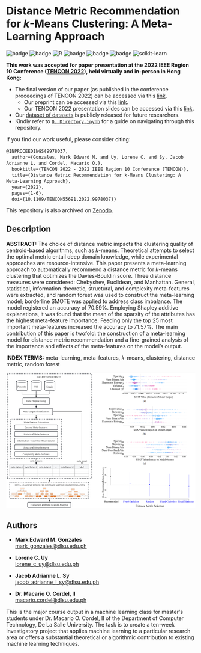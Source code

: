 # Distance Metric Recommendation for $k$-Means Clustering: A Meta-Learning Approach

![badge][badge-jupyter]
![badge][badge-python]
![R](https://img.shields.io/badge/r-%23276DC3.svg?style=flat&logo=r&logoColor=white)
![badge][badge-pandas]
![badge][badge-numpy]
![badge][badge-scipy]
![scikit-learn](https://img.shields.io/badge/scikit--learn-%23F7931E.svg?style=flat&logo=scikit-learn&logoColor=white)

**This work was accepted for paper presentation at the 2022 IEEE Region 10 Conference ([TENCON 2022](https://www.ieeer10.org/wp-content/uploads/2021/03/2022-TENCON-Hong-Kong-Section-updated2.pdf)), held virtually and in-person in Hong Kong:**

- The final version of our paper (as published in the conference proceedings of TENCON 2022) can be accessed via this [link](https://ieeexplore.ieee.org/abstract/document/9978037).
  - Our preprint can be accessed via this [link](https://github.com/memgonzales/meta-learning-clustering/blob/master/Distance%20Metric%20Recommendation%20for%20k-Means%20Clustering%20A%20Meta-Learning%20Approach.pdf).
  - Our TENCON 2022 presentation slides can be accessed via this [link](https://github.com/memgonzales/meta-learning-clustering/blob/master/Presentation%20Slides.pdf).
- Our [dataset of datasets](https://github.com/memgonzales/meta-learning-clustering/tree/master/dataset_of_datasets) is publicly released for future researchers. 
- Kindly refer to [`0. Directory.ipynb`](https://github.com/memgonzales/meta-learning-clustering/blob/master/0.%20Directory.ipynb) for a guide on navigating through this repository.

If you find our work useful, please consider citing:
```
@INPROCEEDINGS{9978037,
  author={Gonzales, Mark Edward M. and Uy, Lorene C. and Sy, Jacob Adrianne L. and Cordel, Macario O.},
  booktitle={TENCON 2022 - 2022 IEEE Region 10 Conference (TENCON)}, 
  title={Distance Metric Recommendation for k-Means Clustering: A Meta-Learning Approach}, 
  year={2022},
  pages={1-6},
  doi={10.1109/TENCON55691.2022.9978037}}
```

This repository is also archived on [Zenodo](https://doi.org/10.5281/zenodo.7880146).

## Description

**ABSTRACT:** The choice of distance metric impacts the clustering quality of centroid-based algorithms, such as $k$-means. Theoretical attempts to select the optimal metric entail deep domain knowledge, while experimental approaches are resource-intensive. This paper presents a meta-learning approach to automatically recommend a distance metric for $k$-means clustering that optimizes the Davies-Bouldin score. Three distance measures were considered: Chebyshev, Euclidean, and Manhattan. General, statistical, information-theoretic, structural, and complexity meta-features were extracted, and random forest was used to construct the meta-learning model; borderline SMOTE was applied to address class imbalance. The model registered an accuracy of 70.59%. Employing Shapley additive explanations, it was found that the mean of the sparsity of the attributes has the highest meta-feature importance. Feeding only the top 25 most important meta-features increased the accuracy to 71.57%. The main contribution of this paper is twofold: the construction of a meta-learning model for distance metric recommendation and a fine-grained analysis of the importance and effects of the meta-features on the model’s output.

**INDEX TERMS:** meta-learning, meta-features, $k$-means, clustering, distance metric, random forest

<img src="https://github.com/memgonzales/meta-learning-clustering/blob/master/figures/fig.PNG?raw=True" alt="App Screenshots" width = 750> 


## Authors

- <b>Mark Edward M. Gonzales</b> <br/>
  mark_gonzales@dlsu.edu.ph <br/>
  
- <b>Lorene C. Uy</b> <br/>
  lorene_c_uy@dlsu.edu.ph <br/>

- <b>Jacob Adrianne L. Sy</b> <br/>
  jacob_adrianne_l_sy@dlsu.edu.ph <br/>

- <b>Dr. Macario O. Cordel, II</b><br/>
  macario.cordel@dlsu.edu.ph
  
This is the major course output in a machine learning class for master's students under Dr. Macario O. Cordel, II of the Department of Computer Technology, De La Salle University. The task is to create a ten-week investigatory project that applies machine learning to a particular research area or offers a substantial theoretical or algorithmic contribution to existing machine learning techniques.

[badge-jupyter]: https://img.shields.io/badge/Jupyter-F37626.svg?&style=flat&logo=Jupyter&logoColor=white
[badge-python]: https://img.shields.io/badge/python-3670A0?style=flat&logo=python&logoColor=white
[badge-pandas]: https://img.shields.io/badge/Pandas-2C2D72?style=flat&logo=pandas&logoColor=white
[badge-numpy]: https://img.shields.io/badge/Numpy-777BB4?style=flat&logo=numpy&logoColor=white
[badge-scipy]: https://img.shields.io/badge/SciPy-654FF0?style=flat&logo=SciPy&logoColor=white
